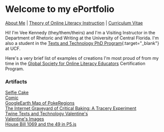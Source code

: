 # Welcome to my ePortfolio #
[About Me](https://veekenne.github.io/gsole/about.md) | [Theory of Online Literacy Instruction](https://veekenne.github.io/oli.md) | [Curriculum Vitae](https://veekenne.github.io/cv.md)

Hi! I'm Vee Kennedy (they/them/theirs) and I'm a Visiting Instructor in the Department of Rhetoric and Writing at the University of Central Florida. I'm also a student in the [Texts and Technology PhD Program](https://cah.ucf.edu/textstech/){:target="_blank"} at UCF.

Here's a very brief list of examples of creations I'm most proud of from my time in the [Global Society for Online Literacy Educators](https://gsole.org/) Certification Program.<br> 

### Artifacts ###

[Selfie Cake](/selfiecake.jpeg)<br>
[Comic](/comic.jpg)<br>
[GoogleEarth Map of PokeRegions](https://earth.google.com/web/@0,-0.217,0a,22251752.77375655d,35y,0h,0t,0r)<br>
[The Internet Graveyard of Critical Baking: A Tracery Experiment](https://veekenne.github.io/criticaltraceryexperiments/)<br>
[Twine Texts and Technology Valentine's](https://veekenne.github.io/lovetnt/)<br>
[Valentine's Images](https://veekenne.github.io/lovetnt/Valentines1.pdf)<br>
[House Bill 1069 and the 49 in P5.js](/housebill1069.html)<br>




 